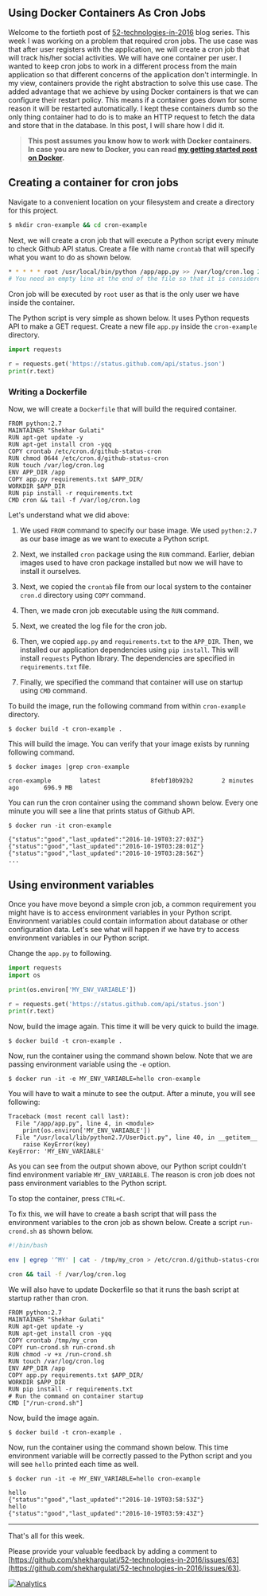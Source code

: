 Using Docker Containers As Cron Jobs
----

Welcome to the fortieth post of [52-technologies-in-2016](https://github.com/shekhargulati/52-technologies-in-2016) blog series. This week I was working on a problem that required cron jobs. The use case was that after user registers with the application, we will create a cron job that will track his/her social activities. We will have one container per user. I wanted to keep cron jobs to work in a different process from the main application so that different concerns of the application don't intermingle. In my view, containers provide the right abstraction to solve this use case. The added advantage that we achieve by using Docker containers is that we can configure their restart policy. This means if a container goes down for some reason it will be restarted automatically.  I kept these containers dumb so the only thing container had to do is to make an HTTP request to fetch the data and store that in the database. In this post, I will share how I did it.

> **This post assumes you know how to work with Docker containers. In case you are new to Docker, you can read [my getting started post on Docker](https://github.com/shekhargulati/52-technologies-in-2016/blob/master/39-docker/README.md).**

## Creating a container for cron jobs

Navigate to a convenient location on your filesystem and create a directory for this project.

```bash
$ mkdir cron-example && cd cron-example
```

Next, we will create a cron job that will execute a Python script every minute to check Github API status. Create a file with name `crontab` that will specify what you want to do as shown below.

```bash
* * * * * root /usr/local/bin/python /app/app.py >> /var/log/cron.log 2>&1
# You need an empty line at the end of the file so that it is considered a valid cron file.
```

Cron job will be executed by `root` user as that is the only user we have inside the container.

The Python script is very simple as shown below. It uses Python requests API to make a GET request. Create a new file `app.py` inside the `cron-example` directory.

```python
import requests

r = requests.get('https://status.github.com/api/status.json')
print(r.text)
```

### Writing a Dockerfile

Now, we will create a `Dockerfile` that will build the required container.

```docker
FROM python:2.7
MAINTAINER "Shekhar Gulati"
RUN apt-get update -y
RUN apt-get install cron -yqq
COPY crontab /etc/cron.d/github-status-cron
RUN chmod 0644 /etc/cron.d/github-status-cron
RUN touch /var/log/cron.log
ENV APP_DIR /app
COPY app.py requirements.txt $APP_DIR/
WORKDIR $APP_DIR
RUN pip install -r requirements.txt
CMD cron && tail -f /var/log/cron.log
```

Let's understand what we did above:

1. We used `FROM` command to specify our base image. We used `python:2.7` as our base image as we want to execute a Python script.

2. Next, we installed `cron` package using the `RUN` command. Earlier, debian images used to have cron package installed but now we will have to install it ourselves.

3. Next, we copied the `crontab` file from our local system to the container `cron.d` directory using `COPY` command.

4. Then, we made cron job executable using the `RUN` command.

5. Next, we created the log file for the cron job.

6. Then, we copied  `app.py` and `requirements.txt` to the `APP_DIR`. Then, we installed our application dependencies using `pip install`. This will install `requests` Python library. The dependencies are specified in `requirements.txt` file.

7. Finally, we specified the command that container will use on startup using `CMD` command.

To build the image, run the following command from within `cron-example` directory.

```
$ docker build -t cron-example .
```

This will build the image. You can verify that your image exists by running following command.

```
$ docker images |grep cron-example
```
```
cron-example        latest              8febf10b92b2        2 minutes ago       696.9 MB
```

You can run the cron container using the command shown below. Every one minute you will see a line that prints status of Github API.

```
$ docker run -it cron-example
```
```
{"status":"good","last_updated":"2016-10-19T03:27:03Z"}
{"status":"good","last_updated":"2016-10-19T03:28:01Z"}
{"status":"good","last_updated":"2016-10-19T03:28:56Z"}
...
```

## Using environment variables

Once you have move beyond a simple cron job, a common requirement you might have is to access environment variables in your Python script. Environment variables could contain information about database or other configuration data. Let's see what will happen if we have try to access environment variables in our Python script.

Change the `app.py` to following.

```python
import requests
import os

print(os.environ['MY_ENV_VARIABLE'])

r = requests.get('https://status.github.com/api/status.json')
print(r.text)
```

Now, build the image again. This time it will be very quick to build the image.

```
$ docker build -t cron-example .
```

Now, run the container using the command shown below. Note that we are passing environment variable using the `-e` option.

```
$ docker run -it -e MY_ENV_VARIABLE=hello cron-example
```

You will have to wait a minute to see the output. After a minute, you will see following:

```
Traceback (most recent call last):
  File "/app/app.py", line 4, in <module>
    print(os.environ['MY_ENV_VARIABLE'])
  File "/usr/local/lib/python2.7/UserDict.py", line 40, in __getitem__
    raise KeyError(key)
KeyError: 'MY_ENV_VARIABLE'
```

As you can see from the output shown above, our Python script couldn't find environment variable `MY_ENV_VARIABLE`. The reason is cron job does not pass environment variables to the Python script.

To stop the container, press `CTRL+C`.

To fix this, we will have to create a bash script that will pass the environment variables to the cron job as shown below. Create a script `run-crond.sh` as shown below.

```bash
#!/bin/bash

env | egrep '^MY' | cat - /tmp/my_cron > /etc/cron.d/github-status-cron

cron && tail -f /var/log/cron.log
```

We will also have to update Dockerfile so that it runs the bash script at startup rather than cron.

```docker
FROM python:2.7
MAINTAINER "Shekhar Gulati"
RUN apt-get update -y
RUN apt-get install cron -yqq
COPY crontab /tmp/my_cron
COPY run-crond.sh run-crond.sh
RUN chmod -v +x /run-crond.sh
RUN touch /var/log/cron.log
ENV APP_DIR /app
COPY app.py requirements.txt $APP_DIR/
WORKDIR $APP_DIR
RUN pip install -r requirements.txt
# Run the command on container startup
CMD ["/run-crond.sh"]
```

Now, build the image again.

```
$ docker build -t cron-example .
```

Now, run the container using the command shown below. This time environment variable will be correctly passed to the Python script and you will see `hello` printed each time as well.

```
$ docker run -it -e MY_ENV_VARIABLE=hello cron-example
```
```
hello
{"status":"good","last_updated":"2016-10-19T03:58:53Z"}
hello
{"status":"good","last_updated":"2016-10-19T03:59:43Z"}
```

----

That's all for this week.

Please provide your valuable feedback by adding a comment to [https://github.com/shekhargulati/52-technologies-in-2016/issues/63](https://github.com/shekhargulati/52-technologies-in-2016/issues/63).

[![Analytics](https://ga-beacon.appspot.com/UA-59411913-2/shekhargulati/52-technologies-in-2016/40-docker-cron)](https://github.com/igrigorik/ga-beacon)
